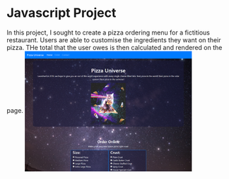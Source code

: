 # Javascript Project
In this project, I sought to create a pizza ordering menu for a fictitious restaurant. Users are able to customise the ingredients they want on their pizza. THe total that the user owes is then calculated and rendered on the page. 
<img src="./Pizza/pizzaOrderingApp.png" alt="screenshot of pizza ordering app" height="75%" width="75% " align="center"/>
